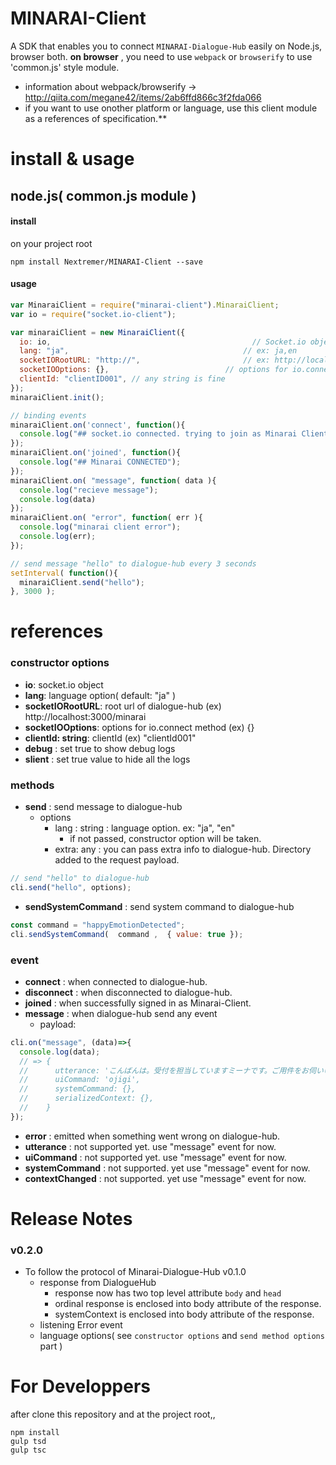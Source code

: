 
# MINARAI-Client

A SDK that enables you to connect `MINARAI-Dialogue-Hub` easily on Node.js, browser both.
**on browser** , you need to use `webpack` or `browserify` to use 'common.js' style module.

* information about webpack/browserify -> http://qiita.com/megane42/items/2ab6ffd866c3f2fda066
* if you want to use onother platform or language, use this client module as a references of specification.**

# install & usage

## node.js( common.js module )

#### install

on your project root 

```
npm install Nextremer/MINARAI-Client --save
```

#### usage

```js
var MinaraiClient = require("minarai-client").MinaraiClient;
var io = require("socket.io-client");

var minaraiClient = new MinaraiClient({
  io: io,                                             // Socket.io object
  lang: "ja",                                       // ex: ja,en
  socketIORootURL: "http://",                       // ex: http://localhost:3000/minarai
  socketIOOptions: {},                          // options for io.connect method
  clientId: "clientID001", // any string is fine
});
minaraiClient.init();

// binding events
minaraiClient.on('connect', function(){
  console.log("## socket.io connected. trying to join as Minarai Client");
});
minaraiClient.on('joined', function(){
  console.log("## Minarai CONNECTED");
});
minaraiClient.on( "message", function( data ){
  console.log("recieve message");
  console.log(data)
});
minaraiClient.on( "error", function( err ){
  console.log("minarai client error");
  console.log(err);
});

// send message "hello" to dialogue-hub every 3 seconds
setInterval( function(){
  minaraiClient.send("hello");
}, 3000 );

```

# references

### constructor options

* **io**: socket.io object
* **lang**: language option( default: "ja" )
* **socketIORootURL**:  root url of dialogue-hub  (ex) http://localhost:3000/minarai
* **socketIOOptions**: options for io.connect method (ex) {}
* **clientId: string**: clientId (ex) "clientId001"                  
* **debug** : set true to show debug logs
* **slient** : set true value to hide all the logs

### methods

* **send** : send message to dialogue-hub
    * options
        * lang : string : language option. ex: "ja", "en"
            * if not passed, constructor option will be taken.
        * extra: any : you can pass extra info to dialogue-hub. Directory added to the request payload.

```js
// send "hello" to dialogue-hub
cli.send("hello", options);
```


* **sendSystemCommand** : send system command to dialogue-hub

```js
const command = "happyEmotionDetected";
cli.sendSystemCommand(  command ,  { value: true });
```

### event

* **connect** : when connected to dialogue-hub.
* **disconnect** : when disconnected to dialogue-hub.
* **joined** : when successfully signed in as Minarai-Client.
* **message** : when dialogue-hub send any event
    * payload:
```js
cli.on("message", (data)=>{
  console.log(data);
  // => { 
  //      utterance: 'こんばんは。受付を担当していますミーナです。ご用件をお伺いいたします。',
  //      uiCommand: 'ojigi',
  //      systemCommand: {},
  //      serializedContext: {},
  //    }
});

```

* **error** : emitted when something went wrong on dialogue-hub.
* **utterance** : not supported yet. use "message" event for now.
* **uiCommand** : not supported yet. use "message" event for now.
* **systemCommand** : not supported. yet use "message" event for now.
* **contextChanged** : not supported. yet use "message" event for now.


# Release Notes 

### v0.2.0

* To follow the protocol of Minarai-Dialogue-Hub v0.1.0
    * response from DialogueHub   
        * response now has two top level attribute `body` and `head`
        * ordinal response is enclosed into body attribute of the response.
        * systemContext is enclosed into body attribute of the response.
    * listening Error event
    * language options( see `constructor options` and `send method options` part )

# For Developpers

after clone this repository and at the project root,,

```
npm install
gulp tsd
gulp tsc
```
